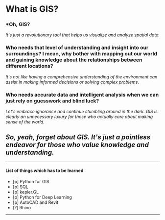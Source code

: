 # What is GIS?
### ***Oh, GIS?** 
*It's just a revolutionary tool that helps us visualize and analyze spatial data.*
### **Who needs that level of understanding and insight into our surroundings? I mean, why bother with mapping out our world and gaining knowledge about the relationships between different locations?** 
*It's not like having a comprehensive understanding of the environment can assist in making informed decisions or solving complex problems.*
### **Who needs accurate data and intelligent analysis when we can just rely on guesswork and blind luck?** 
*Let's embrace ignorance and continue stumbling around in the dark. GIS is clearly an unnecessary luxury for those who actually care about making sense of the world.*
## ***So, yeah, forget about GIS. It's just a pointless endeavor for those who value knowledge and understanding.***


---

#### List of things which has to be learned

- [p] Python for GIS 
- [p] SQL
- [p] kepler.GL
- [p] Python for Deep Learning
- [p] AutoCAD and Revit
- [?] Rhino  

---
